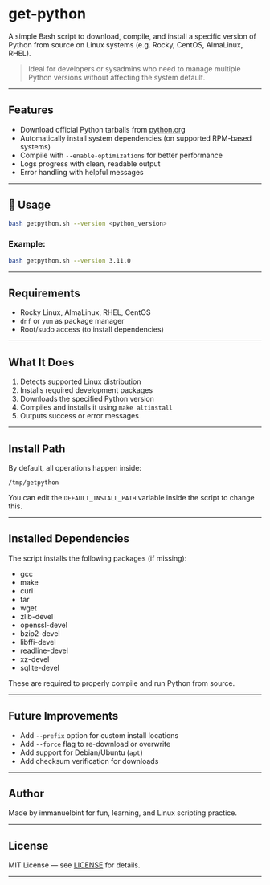 # get-python

A simple Bash script to download, compile, and install a specific version of Python from source on Linux systems (e.g. Rocky, CentOS, AlmaLinux, RHEL).

> Ideal for developers or sysadmins who need to manage multiple Python versions without affecting the system default.

---

## Features

- Download official Python tarballs from [python.org](https://www.python.org/ftp/python)
- Automatically install system dependencies (on supported RPM-based systems)
- Compile with `--enable-optimizations` for better performance
- Logs progress with clean, readable output
- Error handling with helpful messages

---

## 🚀 Usage

```bash
bash getpython.sh --version <python_version>
````

### Example:

```bash
bash getpython.sh --version 3.11.0
```

---

## Requirements

* Rocky Linux, AlmaLinux, RHEL, CentOS
* `dnf` or `yum` as package manager
* Root/sudo access (to install dependencies)

---

## What It Does

1. Detects supported Linux distribution
2. Installs required development packages
3. Downloads the specified Python version
4. Compiles and installs it using `make altinstall`
5. Outputs success or error messages

---

## Install Path

By default, all operations happen inside:

```
/tmp/getpython
```

You can edit the `DEFAULT_INSTALL_PATH` variable inside the script to change this.

---

## Installed Dependencies

The script installs the following packages (if missing):

* gcc
* make
* curl
* tar
* wget
* zlib-devel
* openssl-devel
* bzip2-devel
* libffi-devel
* readline-devel
* xz-devel
* sqlite-devel

These are required to properly compile and run Python from source.

---

## Future Improvements

* Add `--prefix` option for custom install locations
* Add `--force` flag to re-download or overwrite
* Add support for Debian/Ubuntu (`apt`)
* Add checksum verification for downloads

---

## Author

Made by immanuelbint for fun, learning, and Linux scripting practice.

---

## License

MIT License — see [LICENSE](../LICENSE) for details.

---
